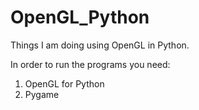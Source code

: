# OpenGL_Python
Things I am doing using OpenGL in Python.

In order to run the programs you need:
1. OpenGL for Python
2. Pygame

